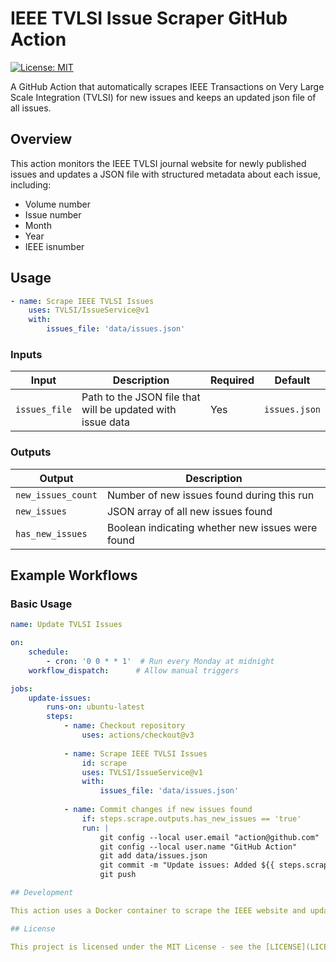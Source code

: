 # IEEE TVLSI Issue Scraper GitHub Action

[![License: MIT](https://img.shields.io/badge/License-MIT-yellow.svg)](https://opensource.org/licenses/MIT)

A GitHub Action that automatically scrapes IEEE Transactions on Very Large Scale Integration (TVLSI) for new issues and keeps an updated json file of all issues.

## Overview

This action monitors the IEEE TVLSI journal website for newly published issues and updates a JSON file with structured metadata about each issue, including:
- Volume number
- Issue number
- Month
- Year
- IEEE isnumber

## Usage

```yaml
- name: Scrape IEEE TVLSI Issues
    uses: TVLSI/IssueService@v1
    with:
        issues_file: 'data/issues.json'
```

### Inputs

| Input | Description | Required | Default |
|-------|-------------|----------|---------|
| `issues_file` | Path to the JSON file that will be updated with issue data | Yes | `issues.json` |

### Outputs

| Output | Description |
|--------|-------------|
| `new_issues_count` | Number of new issues found during this run |
| `new_issues` | JSON array of all new issues found |
| `has_new_issues` | Boolean indicating whether new issues were found |

## Example Workflows

### Basic Usage

```yaml
name: Update TVLSI Issues

on:
    schedule:
        - cron: '0 0 * * 1'  # Run every Monday at midnight
    workflow_dispatch:      # Allow manual triggers

jobs:
    update-issues:
        runs-on: ubuntu-latest
        steps:
            - name: Checkout repository
                uses: actions/checkout@v3
                
            - name: Scrape IEEE TVLSI Issues
                id: scrape
                uses: TVLSI/IssueService@v1
                with:
                    issues_file: 'data/issues.json'
                    
            - name: Commit changes if new issues found
                if: steps.scrape.outputs.has_new_issues == 'true'
                run: |
                    git config --local user.email "action@github.com"
                    git config --local user.name "GitHub Action"
                    git add data/issues.json
                    git commit -m "Update issues: Added ${{ steps.scrape.outputs.new_issues_count }} new issues"
                    git push

## Development

This action uses a Docker container to scrape the IEEE website and update the issues database. It's built with Python and uses web scraping techniques to extract the data.

## License

This project is licensed under the MIT License - see the [LICENSE](LICENSE) file for details.